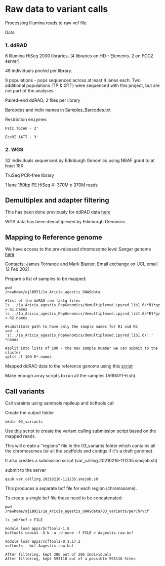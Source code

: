 # Raw data to variant calls

Processing Illumina reads to raw vcf file

Data

### 1. ddRAD

6 Illumina HiSeq 2000 libraries. (4 libraries on HD - Elements. 2 on FGCZ server)

48 individuals pooled per library.

9 populations - pops sequenced across at least 4 lanes each. Two additional populations (TP & GTT) were sequenced with this project, but are not part of the analyses.

Paired-end ddRAD; 2 files per library

Barcodes and indiv names in Samples_Barcodes.txt

Restriction enzymes

```
PstI TGCAG - 3'

EcoRI AATT - 3'
```


### 2. WGS

32 individuals sequenced by Edinburgh Genomics using NBAF grant to at least 15X

TruSeq PCR-free library

1 lane 150bp PE HiSeq X: 370M x 370M reads




## Demultiplex and adapter filtering

This has been done previously for ddRAD data [here](https://github.com/alexjvr1/AriciaAgestis_PopGenMS/blob/master/1.RawData_to_Variants.md)

WGS data has been demultiplexed by Edinburgh Genomics



## Mapping to Reference genome

We have access to the pre-released chromosome level Sanger genome [here](ftp://ngs.sanger.ac.uk/scratch/project/grit/VGP/ilAriAges1.1/)

Contacts: James Torrance and Mark Blaxter. Email exchange on UCL email 12 Feb 2021. 

Prepare a list of samples to be mapped: 
```
pwd
/newhome/aj18951/1a_Aricia_agestis_GWASdata

#list of the ddRAD raw fastq files
ls ../1a_Aricia_agestis_PopGenomics/demultiplexed.ipyrad_lib1.6/*R1*gz > R1.names
ls ../1a_Aricia_agestis_PopGenomics/demultiplexed.ipyrad_lib1.6/*R1*gz > R2.names

#substitute path to have only the sample names for R1 and R2 
sed -i 's:../1a_Aricia_agestis_PopGenomics/demultiplexed.ipyrad_lib1.6/::' *names

#split into lists of 100 - the max sample number we can submit to the cluster
split -l 100 R*.names 
```

Mapped ddRAD data to the reference genome using this [script](https://github.com/alexjvr1/AriciaAgestis_GWASMS/blob/main/02_MapwithBWAmem.ARRAY1.sh)

Make enough array scripts to run all the samples (ARRAY1-6.sh)


## Call variants 

Call varaints using samtools mpileup and bcftools call 

Create the output folder
```
mkdir 03_variants

```

Use [this](https://github.com/alexjvr1/AriciaAgestis_GWASMS/blob/main/03a_variant_calling_bluecp3.sh) script to create the variant calling submission script based on the mapped reads. 


This will create a "regions" file in the 03_variants folder which contains all the chromosomes (or all the scaffolds and contigs if it's a draft genome). 

It also creates a submssion script (var_calling.20210216-111235.smsjob.sh)

submit to the server
```
qsub var_calling.20210216-111235.smsjob.sh
```

This produces a separate bcf file for each region (chromosome). 

To create a single bcf file these need to be concatenated: 
```
pwd
/newhome/aj18951/1a_Aricia_agestis_GWASdata/03_variants/perChrvcf

ls job*bcf > FILE

module load apps/bcftools-1.8  
bcftools concat -O b -a -d none -f FILE > Aagestis.raw.bcf

module load apps/vcftools-0.1.17.2
vcftools --bcf Aagestis.raw.bcf 

After filtering, kept 286 out of 286 Individuals
After filtering, kept 593118 out of a possible 593118 Sites
```



